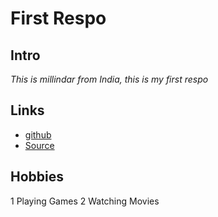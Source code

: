# First Respo #

## Intro
*This is millindar from India, this is my first respo*


## Links ##
- [github](https://milindar.github.io/sample/ "Website")
- [Source](https://github.com/milindar/sample- "Source")

 ## Hobbies 
 1 Playing Games
 2 Watching Movies

